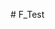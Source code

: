 <font class="papago-parent"><font class="papago-source" style="display:none;"># F_Test</font># F_Test</font>
